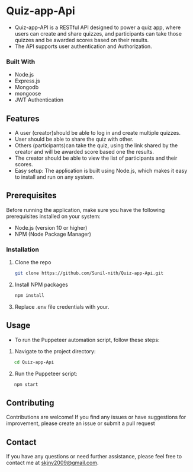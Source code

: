 # Quiz-app-Api

* Quiz-app-API is a RESTful API designed to power a quiz app, where users can create and share quizzes, and participants can take those quizzes and be awarded scores based on their results.
* The API supports user authentication and Authorization.

### Built With

* Node.js
* Express.js
* Mongodb
* mongoose
* JWT Authentication

## Features
* A user (creator)should be able to log in and create multiple quizzes.
* User should be able to share the quiz with other.
* Others (participants)can take the quiz, using the link shared by the creator and will be awarded score based one the results.
* The creator should be able to view the list of participants and their scores.
* Easy setup: The application is built using Node.js, which makes it easy to install and run on any system.

## Prerequisites
Before running the application, make sure you have the following prerequisites installed on your system:

* Node.js (version 10 or higher)
* NPM (Node Package Manager)



### Installation

1. Clone the repo
   ```sh
   git clone https://github.com/Sunil-nith/Quiz-app-Api.git
   ```
2. Install NPM packages
   ```sh
   npm install
   ```
3. Replace .env file credentials with your.
   

## Usage

* To run the Puppeteer automation script, follow these steps:
1. Navigate to the project directory:
```sh
   cd Quiz-app-Api
   ```

2. Run the Puppeteer script:
```sh
   npm start
   ```


## Contributing
Contributions are welcome! If you find any issues or have suggestions for improvement, please create an issue or submit a pull request

## Contact

If you have any questions or need further assistance, please feel free to contact me at skjnv2009@gmail.com.


